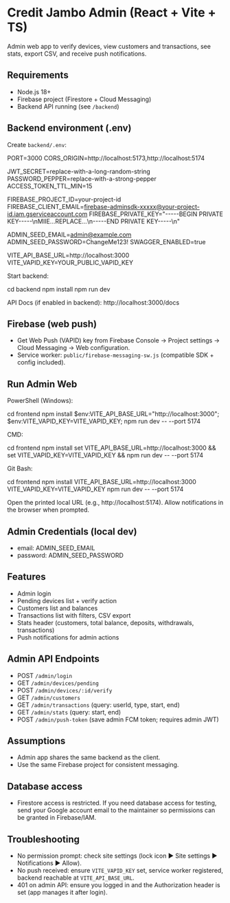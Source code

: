 # Credit Jambo Admin (React + Vite + TS)

Admin web app to verify devices, view customers and transactions, see stats, export CSV, and receive push notifications.

## Requirements
- Node.js 18+
- Firebase project (Firestore + Cloud Messaging)
- Backend API running (see `/backend`)

## Backend environment (.env)
Create `backend/.env`:

PORT=3000
CORS_ORIGIN=http://localhost:5173,http://localhost:5174

JWT_SECRET=replace-with-a-long-random-string
PASSWORD_PEPPER=replace-with-a-strong-pepper
ACCESS_TOKEN_TTL_MIN=15

FIREBASE_PROJECT_ID=your-project-id
FIREBASE_CLIENT_EMAIL=firebase-adminsdk-xxxxx@your-project-id.iam.gserviceaccount.com
FIREBASE_PRIVATE_KEY="-----BEGIN PRIVATE KEY-----\nMIIE...REPLACE...\n-----END PRIVATE KEY-----\n"

ADMIN_SEED_EMAIL=admin@example.com
ADMIN_SEED_PASSWORD=ChangeMe123!
SWAGGER_ENABLED=true

VITE_API_BASE_URL=http://localhost:3000
VITE_VAPID_KEY=YOUR_PUBLIC_VAPID_KEY

Start backend:

cd backend
npm install
npm run dev

API Docs (if enabled in backend): http://localhost:3000/docs

## Firebase (web push)
- Get Web Push (VAPID) key from Firebase Console → Project settings → Cloud Messaging → Web configuration.
- Service worker: `public/firebase-messaging-sw.js` (compatible SDK + config included).

## Run Admin Web
PowerShell (Windows):

cd frontend
npm install
$env:VITE_API_BASE_URL="http://localhost:3000"; $env:VITE_VAPID_KEY=VITE_VAPID_KEY; npm run dev -- --port 5174

CMD:

cd frontend
npm install
set VITE_API_BASE_URL=http://localhost:3000 && set VITE_VAPID_KEY=VITE_VAPID_KEY && npm run dev -- --port 5174

Git Bash:

cd frontend
npm install
VITE_API_BASE_URL=http://localhost:3000 
VITE_VAPID_KEY=VITE_VAPID_KEY 
npm run dev -- --port 5174


Open the printed local URL (e.g., http://localhost:5174). Allow notifications in the browser when prompted.

## Admin Credentials (local dev)
- email: ADMIN_SEED_EMAIL
- password: ADMIN_SEED_PASSWORD

## Features
- Admin login
- Pending devices list + verify action
- Customers list and balances
- Transactions list with filters, CSV export
- Stats header (customers, total balance, deposits, withdrawals, transactions)
- Push notifications for admin actions

## Admin API Endpoints
- POST `/admin/login`
- GET `/admin/devices/pending`
- POST `/admin/devices/:id/verify`
- GET `/admin/customers`
- GET `/admin/transactions` (query: userId, type, start, end)
- GET `/admin/stats` (query: start, end)
- POST `/admin/push-token` (save admin FCM token; requires admin JWT)

## Assumptions
- Admin app shares the same backend as the client.
- Use the same Firebase project for consistent messaging.

## Database access
- Firestore access is restricted. If you need database access for testing, send your Google account email to the maintainer so permissions can be granted in Firebase/IAM.

## Troubleshooting
- No permission prompt: check site settings (lock icon ▶ Site settings ▶ Notifications ▶ Allow).
- No push received: ensure `VITE_VAPID_KEY` set, service worker registered, backend reachable at `VITE_API_BASE_URL`.
- 401 on admin API: ensure you logged in and the Authorization header is set (app manages it after login).
